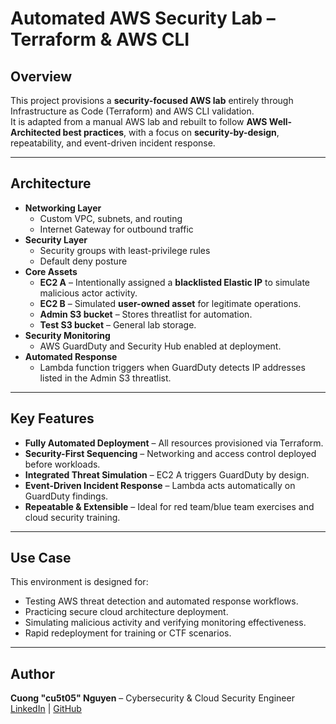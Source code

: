 # Automated AWS Security Lab – Terraform & AWS CLI

## Overview
This project provisions a **security-focused AWS lab** entirely through Infrastructure as Code (Terraform) and AWS CLI validation.  
It is adapted from a manual AWS lab and rebuilt to follow **AWS Well-Architected best practices**, with a focus on **security-by-design**, repeatability, and event-driven incident response.

---

## Architecture
- **Networking Layer**
  - Custom VPC, subnets, and routing
  - Internet Gateway for outbound traffic
- **Security Layer**
  - Security groups with least-privilege rules
  - Default deny posture
- **Core Assets**
  - **EC2 A** – Intentionally assigned a **blacklisted Elastic IP** to simulate malicious actor activity.
  - **EC2 B** – Simulated **user-owned asset** for legitimate operations.
  - **Admin S3 bucket** – Stores threatlist for automation.
  - **Test S3 bucket** – General lab storage.
- **Security Monitoring**
  - AWS GuardDuty and Security Hub enabled at deployment.
- **Automated Response**
  - Lambda function triggers when GuardDuty detects IP addresses listed in the Admin S3 threatlist.

---

## Key Features
- **Fully Automated Deployment** – All resources provisioned via Terraform.
- **Security-First Sequencing** – Networking and access control deployed before workloads.
- **Integrated Threat Simulation** – EC2 A triggers GuardDuty by design.
- **Event-Driven Incident Response** – Lambda acts automatically on GuardDuty findings.
- **Repeatable & Extensible** – Ideal for red team/blue team exercises and cloud security training.

---

## Use Case
This environment is designed for:
- Testing AWS threat detection and automated response workflows.
- Practicing secure cloud architecture deployment.
- Simulating malicious activity and verifying monitoring effectiveness.
- Rapid redeployment for training or CTF scenarios.

---

## Author
**Cuong "cu5t05" Nguyen** – Cybersecurity & Cloud Security Engineer  
[LinkedIn](https://www.linkedin.com/in/cu5t05) | [GitHub](https://github.com/cu5t05)
